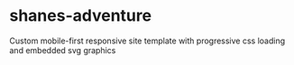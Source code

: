 # shanes-adventure
Custom mobile-first responsive site template with progressive css loading and embedded svg graphics
